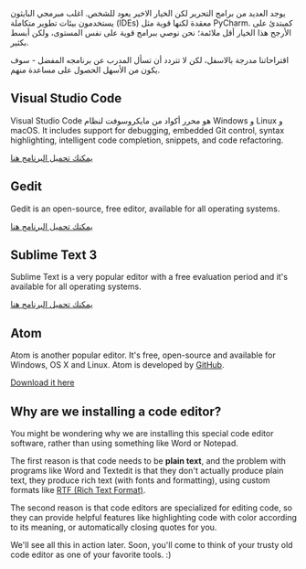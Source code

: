 يوجد العديد من برامج التحرير لكن الخيار الاخير يعود للشخص. اغلب مبرمجي البايثون يستخدمون بيئات تطوير متكاملة (IDEs) معقدة لكنها قوية مثل PyCharm. كمبتدئ على الأرجح هذا الخيار أقل ملائمة؛ نحن نوصي ببرامج قوية على نفس المستوى، ولكن أبسط بكثير.

اقتراحاتنا مدرجة بالاسفل، لكن لا تتردد أن تسأل المدرب عن برنامجه المفضل - سوف يكون من الأسهل الحصول على مساعدة منهم.

## Visual Studio Code

Visual Studio Code هو محرر أكواد من مايكروسوفت لنظام Windows و Linux و macOS. It includes support for debugging, embedded Git control, syntax highlighting, intelligent code completion, snippets, and code refactoring.

[يمكنك تحميل البرنامج هنا](https://code.visualstudio.com/)

## Gedit

Gedit is an open-source, free editor, available for all operating systems.

[يمكنك تحميل البرنامج هنا](https://wiki.gnome.org/Apps/Gedit#Download)

## Sublime Text 3

Sublime Text is a very popular editor with a free evaluation period and it's available for all operating systems.

[يمكنك تحميل البرنامج هنا](https://www.sublimetext.com/3)

## Atom

Atom is another popular editor. It's free, open-source and available for Windows, OS X and Linux. Atom is developed by [GitHub](https://github.com/).

[Download it here](https://atom.io/)

## Why are we installing a code editor?

You might be wondering why we are installing this special code editor software, rather than using something like Word or Notepad.

The first reason is that code needs to be **plain text**, and the problem with programs like Word and Textedit is that they don't actually produce plain text, they produce rich text (with fonts and formatting), using custom formats like [RTF (Rich Text Format)](https://en.wikipedia.org/wiki/Rich_Text_Format).

The second reason is that code editors are specialized for editing code, so they can provide helpful features like highlighting code with color according to its meaning, or automatically closing quotes for you.

We'll see all this in action later. Soon, you'll come to think of your trusty old code editor as one of your favorite tools. :)